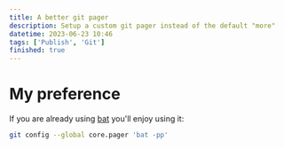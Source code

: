 ```yaml
---
title: A better git pager
description: Setup a custom git pager instead of the default "more"
datetime: 2023-06-23 10:46
tags: ['Publish', 'Git']
finished: true
---
```


# My preference

If you are already using [bat](https://github.com/sharkdp/bat) you'll enjoy
using it:

```bash
git config --global core.pager 'bat -pp'
```

